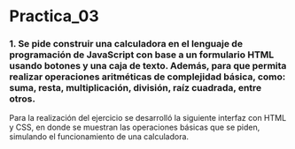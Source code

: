 # Practica_03

### 1.	Se pide construir una calculadora en el lenguaje de programación de JavaScript con base a un formulario HTML usando botones y una caja de texto. Además, para que permita realizar operaciones aritméticas de complejidad básica, como: suma, resta, multiplicación, división, raíz cuadrada, entre otros.

Para la realización del ejercicio se desarrolló la siguiente interfaz con HTML y CSS, en donde se muestran las operaciones básicas que se piden, simulando el funcionamiento de una calculadora.
